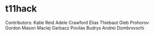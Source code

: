 # t11hack

Contributors:
Katie Reid
Adele Crawford
Elias Thiebaut
Gleb Prohorov
Gordon Mason
Maciej Garbacz
Povilas Budrys
Andrei Dombrovschi

